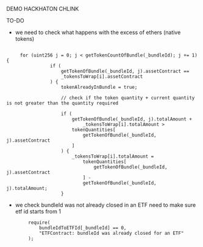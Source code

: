 DEMO HACKHATON CHLINK


TO-DO

- we need to check what happens with the excess of ethers (native tokens)

```

     for (uint256 j = 0; j < getTokenCountOfBundle(_bundleId); j += 1) {
                if (
                    getTokenOfBundle(_bundleId, j).assetContract ==
                    _tokensToWrap[i].assetContract
                ) {
                    tokenAlreadyInBundle = true;

                    // check if the token quantity + current quantity is not greater than the quantity required
                    
                    if (
                        getTokenOfBundle(_bundleId, j).totalAmount +
                            _tokensToWrap[i].totalAmount >
                        tokenQuantities[
                            getTokenOfBundle(_bundleId, j).assetContract
                        ]
                    ) {
                        _tokensToWrap[i].totalAmount =
                            tokenQuantities[
                                getTokenOfBundle(_bundleId, j).assetContract
                            ] -
                            getTokenOfBundle(_bundleId, j).totalAmount;
                    }
```

- we check bundleId was not already closed in an ETF need to make sure etf id starts from 1

```
        require(
            bundleIdToETFId[_bundleId] == 0,
            "ETFContract: bundleId was already closed for an ETF"
        );
```